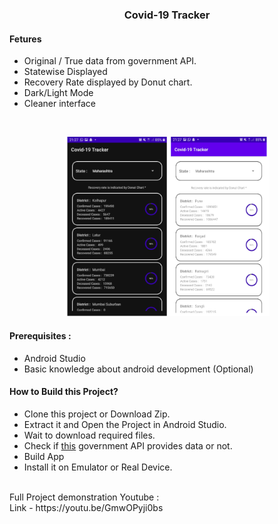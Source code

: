 ###  <center> Covid-19 Tracker</center>
#### Fetures

- Original / True data from government API.
- Statewise Displayed
- Recovery Rate displayed by Donut chart.
- Dark/Light Mode
- Cleaner interface

<br>

<center>

[<img style="width:65%" src="media/appDemoScreenShot.png" />](https://t.me/vinayak_09)
</center>


#### Prerequisites :
- Android Studio
- Basic knowledge about android development (Optional)



#### How to Build this Project?
- Clone this project or Download Zip.
- Extract it and Open the Project in Android Studio.
- Wait to download required files.
- Check if [this](https://data.covid19india.org/state_district_wise.json) government API provides data or not.
- Build App
- Install it on Emulator or Real Device.

<br>
Full Project demonstration Youtube :<br>
Link - https://youtu.be/GmwOPyji0bs
